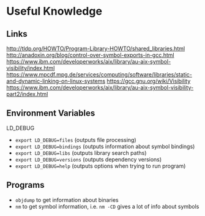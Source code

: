 # Useful Knowledge

## Links

<http://tldp.org/HOWTO/Program-Library-HOWTO/shared_libraries.html>
<http://anadoxin.org/blog/control-over-symbol-exports-in-gcc.html>
<https://www.ibm.com/developerworks/aix/library/au-aix-symbol-visibility/index.html>
<https://www.mpcdf.mpg.de/services/computing/software/libraries/static-and-dynamic-linking-on-linux-systems>
<https://gcc.gnu.org/wiki/Visibility>
<https://www.ibm.com/developerworks/aix/library/au-aix-symbol-visibility-part2/index.html>

## Environment Variables

LD_DEBUG

- `export LD_DEBUG=files` (outputs file processing)
- `export LD_DEBUG=bindings` (outputs information about symbol bindings)
- `export LD_DEBUG=libs` (outputs library search paths)
- `export LD_DEBUG=versions` (outputs dependency versions)
- `export LD_DEBUG=help` (outputs options when trying to run program)

## Programs

- `objdump` to get information about binaries
- `nm` to get symbol information, i.e. `nm -CD` gives a lot of info about symbols